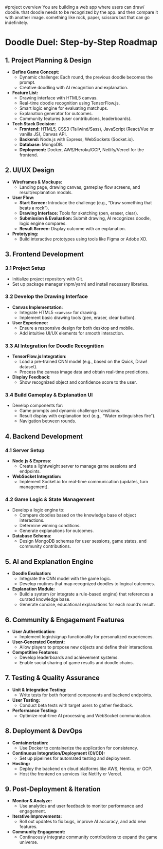 #project overview 
You are building a web app where users can draw/ doodle. that doodle needs to be recognized by the app. and then compare it with another image.
something like rock, paper, scissors but that can go indefinitely. 

# Doodle Duel: Step-by-Step Roadmap

## 1. Project Planning & Design
- **Define Game Concept:**
  - Dynamic challenge: Each round, the previous doodle becomes the prompt.
  - Creative doodling with AI recognition and explanation.
- **Feature List:**
  - Drawing interface with HTML5 canvas.
  - Real-time doodle recognition using TensorFlow.js.
  - Smart logic engine for evaluating matchups.
  - Explanation generator for outcomes.
  - Community features (user contributions, leaderboards).
- **Tech Stack Decision:**
  - **Frontend:** HTML5, CSS3 (Tailwind/Sass), JavaScript (React/Vue or vanilla JS), Canvas API.
  - **Backend:** Node.js with Express, WebSockets (Socket.io).
  - **Database:** MongoDB.
  - **Deployment:** Docker, AWS/Heroku/GCP, Netlify/Vercel for the frontend.

## 2. UI/UX Design
- **Wireframes & Mockups:**
  - Landing page, drawing canvas, gameplay flow screens, and result/explanation modals.
- **User Flow:**
  - **Start Screen:** Introduce the challenge (e.g., “Draw something that beats a rock”).
  - **Drawing Interface:** Tools for sketching (pen, eraser, clear).
  - **Submission & Evaluation:** Submit drawing, AI recognizes doodle, logic engine compares.
  - **Result Screen:** Display outcome with an explanation.
- **Prototyping:**
  - Build interactive prototypes using tools like Figma or Adobe XD.

## 3. Frontend Development
### 3.1 Project Setup
- Initialize project repository with Git.
- Set up package manager (npm/yarn) and install necessary libraries.

### 3.2 Develop the Drawing Interface
- **Canvas Implementation:**
  - Integrate HTML5 `<canvas>` for drawing.
  - Implement basic drawing tools (pen, eraser, clear button).
- **User Experience:**
  - Ensure a responsive design for both desktop and mobile.
  - Add intuitive UI/UX elements for smooth interaction.

### 3.3 AI Integration for Doodle Recognition
- **TensorFlow.js Integration:**
  - Load a pre-trained CNN model (e.g., based on the Quick, Draw! dataset).
  - Process the canvas image data and obtain real-time predictions.
- **Display Feedback:**
  - Show recognized object and confidence score to the user.

### 3.4 Build Gameplay & Explanation UI
- Develop components for:
  - Game prompts and dynamic challenge transitions.
  - Result display with explanation text (e.g., “Water extinguishes fire”).
  - Navigation between rounds.

## 4. Backend Development
### 4.1 Server Setup
- **Node.js & Express:**
  - Create a lightweight server to manage game sessions and endpoints.
- **WebSocket Integration:**
  - Implement Socket.io for real-time communication (updates, turn management).

### 4.2 Game Logic & State Management
- Develop a logic engine to:
  - Compare doodles based on the knowledge base of object interactions.
  - Determine winning conditions.
  - Generate explanations for outcomes.
- **Database Schema:**
  - Design MongoDB schemas for user sessions, game states, and community contributions.

## 5. AI and Explanation Engine
- **Doodle Evaluation:**
  - Integrate the CNN model with the game logic.
  - Develop routines that map recognized doodles to logical outcomes.
- **Explanation Module:**
  - Build a system (or integrate a rule-based engine) that references a curated knowledge base.
  - Generate concise, educational explanations for each round’s result.

## 6. Community & Engagement Features
- **User Authentication:**
  - Implement login/signup functionality for personalized experiences.
- **User-Generated Content:**
  - Allow players to propose new objects and define their interactions.
- **Competitive Features:**
  - Develop leaderboards and achievement systems.
  - Enable social sharing of game results and doodle chains.

## 7. Testing & Quality Assurance
- **Unit & Integration Testing:**
  - Write tests for both frontend components and backend endpoints.
- **User Testing:**
  - Conduct beta tests with target users to gather feedback.
- **Performance Testing:**
  - Optimize real-time AI processing and WebSocket communication.

## 8. Deployment & DevOps
- **Containerization:**
  - Use Docker to containerize the application for consistency.
- **Continuous Integration/Deployment (CI/CD):**
  - Set up pipelines for automated testing and deployment.
- **Hosting:**
  - Deploy the backend on cloud platforms like AWS, Heroku, or GCP.
  - Host the frontend on services like Netlify or Vercel.

## 9. Post-Deployment & Iteration
- **Monitor & Analyze:**
  - Use analytics and user feedback to monitor performance and engagement.
- **Iterative Improvements:**
  - Roll out updates to fix bugs, improve AI accuracy, and add new features.
- **Community Engagement:**
  - Continuously integrate community contributions to expand the game universe.

